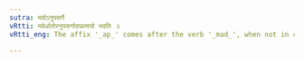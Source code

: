 ```yaml
---
sutra: मदोऽनुपसर्गे
vRtti: मदेर्धातोरनुपसर्गादप्प्रत्ययो भवति ॥
vRtti_eng: The affix '_ap_' comes after the verb '_mad_', when not in composition with an _upasarga_.

---
```


